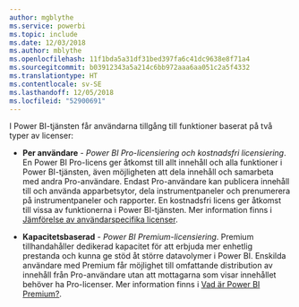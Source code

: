```yaml
---
author: mgblythe
ms.service: powerbi
ms.topic: include
ms.date: 12/03/2018
ms.author: mblythe
ms.openlocfilehash: 11f1bda5a31df31bed397fa6c41dc9638e8f71a4
ms.sourcegitcommit: b03912343a5a214c6bb972aaa6aa051c2a5f4332
ms.translationtype: HT
ms.contentlocale: sv-SE
ms.lasthandoff: 12/05/2018
ms.locfileid: "52900691"
---
```

I Power BI-tjänsten får användarna tillgång till funktioner baserat på två typer av licenser:

* **Per användare** - *Power BI Pro-licensiering och kostnadsfri licensiering*. En Power BI Pro-licens ger åtkomst till allt innehåll och alla funktioner i Power BI-tjänsten, även möjligheten att dela innehåll och samarbeta med andra Pro-användare. Endast Pro-användare kan publicera innehåll till och använda apparbetsytor, dela instrumentpaneler och prenumerera på instrumentpaneler och rapporter. En kostnadsfri licens ger åtkomst till vissa av funktionerna i Power BI-tjänsten. Mer information finns i [Jämförelse av användarspecifika licenser](../service-features-license-type.md#per-user-license-type-comparison).

* **Kapacitetsbaserad** - *Power BI Premium-licensiering*. Premium tillhandahåller dedikerad kapacitet för att erbjuda mer enhetlig prestanda och kunna ge stöd åt större datavolymer i Power BI. Enskilda användare med Premium får möjlighet till omfattande distribution av innehåll från Pro-användare utan att mottagarna som visar innehållet behöver ha Pro-licenser. Mer information finns i [Vad är Power BI Premium?](../service-premium.md).